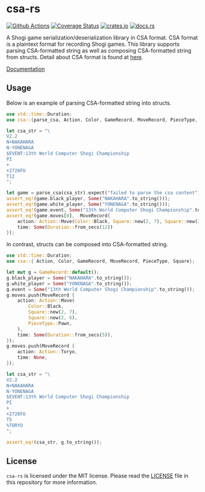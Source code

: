 # csa-rs

[![Github Actions](https://github.com/nozaq/csa-rs/workflows/build/badge.svg)](https://github.com/nozaq/csa-rs/actions?workflow=build)
[![Coverage Status](https://coveralls.io/repos/github/nozaq/csa-rs/badge.svg)](https://coveralls.io/github/nozaq/csa-rs)
[![crates.io](https://img.shields.io/crates/v/csa.svg)](https://crates.io/crates/csa)
[![docs.rs](https://docs.rs/csa/badge.svg)](https://docs.rs/csa)

A Shogi game serialization/deserialization library in CSA format.
CSA format is a plaintext format for recording Shogi games. This library supports parsing CSA-formatted string as well as composing CSA-formatted string from structs. Detail about CSA format is found at [here](http://www.computer-shogi.org/protocol/record_v22.html).

[Documentation](https://docs.rs/csa)

## Usage

Below is an example of parsing CSA-formatted string into structs.

```rust
use std::time::Duration;
use csa::{parse_csa, Action, Color, GameRecord, MoveRecord, PieceType, Square};

let csa_str = "\
V2.2
N+NAKAHARA
N-YONENAGA
$EVENT:13th World Computer Shogi Championship
PI
+
+2726FU
T12
";

let game = parse_csa(csa_str).expect("failed to parse the csa content");
assert_eq!(game.black_player, Some("NAKAHARA".to_string()));
assert_eq!(game.white_player, Some("YONENAGA".to_string()));
assert_eq!(game.event, Some("13th World Computer Shogi Championship".to_string()));
assert_eq!(game.moves[0],  MoveRecord{
    action: Action::Move(Color::Black, Square::new(2, 7), Square::new(2, 6), PieceType::Pawn),
    time: Some(Duration::from_secs(12))
});
```

In contrast, structs can be composed into CSA-formatted string.

```rust
use std::time::Duration;
use csa::{ Action, Color, GameRecord, MoveRecord, PieceType, Square};

let mut g = GameRecord::default();
g.black_player = Some("NAKAHARA".to_string());
g.white_player = Some("YONENAGA".to_string());
g.event = Some("13th World Computer Shogi Championship".to_string());
g.moves.push(MoveRecord {
    action: Action::Move(
        Color::Black,
        Square::new(2, 7),
        Square::new(2, 6),
        PieceType::Pawn,
    ),
    time: Some(Duration::from_secs(5)),
});
g.moves.push(MoveRecord {
    action: Action::Toryo,
    time: None,
});

let csa_str = "\
V2.2
N+NAKAHARA
N-YONENAGA
$EVENT:13th World Computer Shogi Championship
PI
+
+2726FU
T5
%TORYO
";

assert_eq!(csa_str, g.to_string());
```

## License

`csa-rs` is licensed under the MIT license. Please read the [LICENSE](LICENSE) file in this repository for more information.
